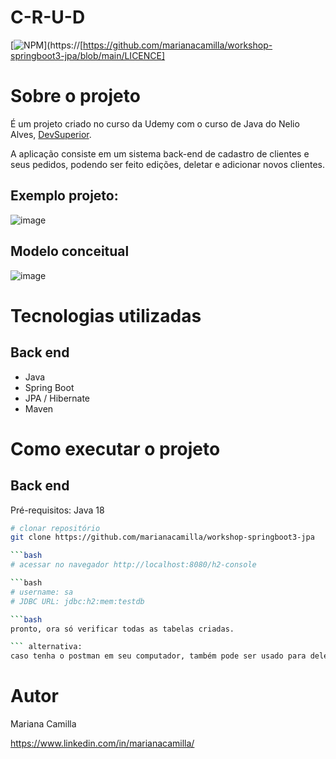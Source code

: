 # C-R-U-D 
[![NPM](https://img.shields.io/npm/l/react)](https://[https://github.com/marianacamilla/workshop-springboot3-jpa/blob/main/LICENCE]

# Sobre o projeto

É um projeto criado no curso da Udemy com o curso de Java do Nelio Alves, [DevSuperior](https://devsuperior.com "Site da DevSuperior").

A aplicação consiste em um sistema back-end de cadastro de clientes e seus pedidos, podendo ser feito edições, deletar e adicionar novos clientes.

## Exemplo projeto:
![image](https://user-images.githubusercontent.com/102675098/217519443-a6e5af4e-a4df-4ce4-bcfa-014039bd87f5.png)


## Modelo conceitual
![image](https://user-images.githubusercontent.com/102675098/217517911-576fc2af-5cd5-4e8e-8043-26eb9596ac65.png)


# Tecnologias utilizadas
## Back end
- Java
- Spring Boot
- JPA / Hibernate
- Maven

# Como executar o projeto

## Back end
Pré-requisitos: Java 18

```bash
# clonar repositório
git clone https://github.com/marianacamilla/workshop-springboot3-jpa

```bash
# acessar no navegador http://localhost:8080/h2-console

```bash
# username: sa
# JDBC URL: jdbc:h2:mem:testdb

```bash
pronto, ora só verificar todas as tabelas criadas.

``` alternativa:
caso tenha o postman em seu computador, também pode ser usado para deletar, criar e modificar os usuários e pedidos.

```


# Autor

Mariana Camilla 

https://www.linkedin.com/in/marianacamilla/


